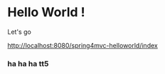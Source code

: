 

Hello World !
===============================================================
Let's go

<http://localhost:8080/spring4mvc-helloworld/index>

### ha ha ha tt5

